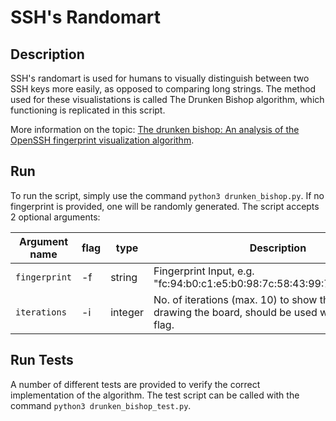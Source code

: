 # SSH's Randomart

## Description
SSH's randomart is used for humans to visually distinguish between two SSH keys more easily, as opposed to comparing long strings.
The method used for these visualistations is called The Drunken Bishop algorithm, which functioning is replicated in this script.

More information on the topic: [The drunken bishop: An analysis of the OpenSSH fingerprint visualization algorithm](http://www.dirk-loss.de/sshvis/drunken_bishop.pdf).

## Run

To run the script, simply use the command `python3 drunken_bishop.py`. If no fingerprint is provided, one will be randomly generated.
The script accepts 2 optional arguments:

| Argument name | flag | type   | Description                                                                                                 |
|---------------|-----|---------|-------------------------------------------------------------------------------------------------------------|
| `fingerprint` | -f  | string  | Fingerprint Input, e.g. "fc:94:b0:c1:e5:b0:98:7c:58:43:99:76:97:ee:9f:b7".                                  |
| `iterations`  | -i  | integer | No. of iterations (max. 10) to show the evolution of drawing the board, should be used without the -f flag. |

## Run Tests

A number of different tests are provided to verify the correct implementation of the algorithm. The test script can be called with the command `python3 drunken_bishop_test.py`.
